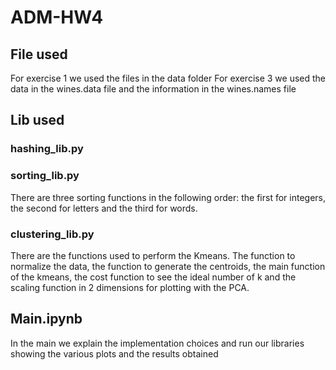 # ADM-HW4

## File used
For exercise 1 we used the files in the data folder
For exercise 3 we used the data in the wines.data file and the information in the wines.names file

## Lib used
### hashing_lib.py

### sorting_lib.py
There are three sorting functions in the following order: the first for integers, the second for letters and the third for words.
### clustering_lib.py
There are the functions used to perform the Kmeans.
The function to normalize the data, the function to generate the centroids, the main function of the kmeans,
the cost function to see the ideal number of k and the scaling function in 2 dimensions for plotting with the PCA.
## Main.ipynb
In the main we explain the implementation choices and run our libraries showing the various plots and the results obtained

